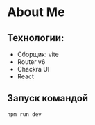 # About Me

## Технологии:

- Сборщик: vite
- Router v6
- Chackra UI
- React

## Запуск командой 

```bash
npm run dev
```
